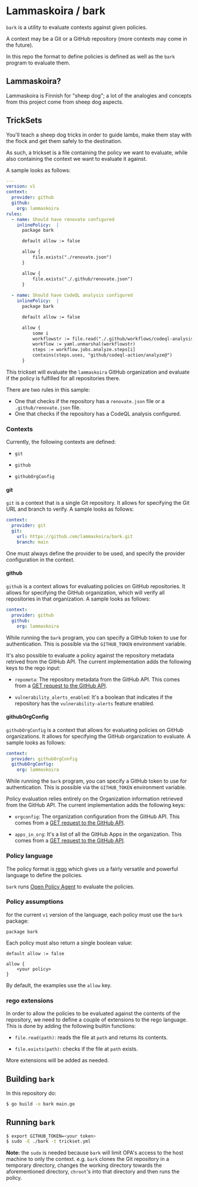 # Lammaskoira / bark

`bark` is a utility to evaluate contexts against given policies.

A context may be a Git or a GitHub repository (more contexts may
come in the future).

In this repo the format to define policies is defined as well as
the `bark` program to evaluate them.

## Lammaskoira?

Lammaskoira is Finnish for "sheep dog"; a lot of the analogies
and concepts from this project come from sheep dog aspects.

## TrickSets

You'll teach a sheep dog tricks in order to guide lambs,
make them stay with the flock and get them safely to the
destination.

As such, a trickset is a file containing the policy we want
to evaluate, while also containing the context we want to
evaluate it against.

A sample looks as follows:

```yaml
---
version: v1
context:
  provider: github
  github:
    org: lammaskoira
rules:
  - name: Should have renovate configured
    inlinePolicy:  |
      package bark

      default allow := false

      allow {
          file.exists("./renovate.json")
      }

      allow {
          file.exists("./.github/renovate.json")
      }
  
  - name: Should have CodeQL analysis configured
    inlinePolicy:  |
      package bark

      default allow := false

      allow {
          some i
          workflowstr := file.read("./.github/workflows/codeql-analysis.yml")
          workflow := yaml.unmarshal(workflowstr)
          steps := workflow.jobs.analyze.steps[i]
          contains(steps.uses, "github/codeql-action/analyze@")
      }
```

This trickset will evaluate the `lammaskoira` GitHub organization
and evaluate if the policy is fulfilled for all repositories there.

There are two rules in this sample:

* One that checks if the repository has a `renovate.json` file
  or a `.github/renovate.json` file.
* One that checks if the repository has a CodeQL analysis configured.

### Contexts

Currently, the following contexts are defined:

* `git`

* `github`

* `githubOrgConfig`


#### git

`git` is a context that is a single Git repository. It allows
for specifying the Git URL and branch to verify. A sample looks as
follows:

```yaml
context:
  provider: git
  git:
    url: https://github.com/lammaskoira/bark.git
    branch: main
```

One must always define the provider to be used, and specify the provider
configuration in the context.

#### github

`github` is a context allows for evaluating policies on GitHub repositories.
It allows for specifying the GitHub organization, which will verify all
repositories in that organization. A sample looks as follows:

```yaml
context:
  provider: github
  github:
    org: lammaskoira
```

While running the `bark` program, you can specify a GitHub token to
use for authentication. This is possible via the `GITHUB_TOKEN` environment
variable.

It's also possible to evaluate a policy against the repository metadata
retrived from the GitHub API. The current implementation adds the following keys
to the rego input:

* `repometa`: The repository metadata from the GitHub API.
  This comes from a [GET request to the GitHub API](https://docs.github.com/en/rest/repos/repos#get-a-repository).

* `vulnerability_alerts_enabled`: It's a boolean that indicates if the repository
  has the `vulnerability-alerts` feature enabled.

#### githubOrgConfig

`githubOrgConfig` is a context that allows for evaluating policies
on GitHub organizations. It allows for specifying the GitHub organization
to evaluate. A sample looks as follows:

```yaml
context:
  provider: githubOrgConfig
  githubOrgConfig:
    org: lammaskoira
```

While running the `bark` program, you can specify a GitHub token to
use for authentication. This is possible via the `GITHUB_TOKEN` environment
variable.

Policy evaluation relies entirely on the Organization information
retrieved from the GitHub API. The current implementation adds the following keys:

* `orgconfig`: The organization configuration from the GitHub API.
  This comes from a [GET request to the GitHub API](https://docs.github.com/en/rest/reference/orgs#get-an-organization).

* `apps_in_org`: It's a list of all the GitHub Apps in the organization.
  This comes from a [GET request to the GitHub API](https://docs.github.com/en/rest/orgs/orgs#list-app-installations-for-an-organization).

### Policy language

The policy format is [rego](https://www.openpolicyagent.org/docs/latest/policy-language/)
which gives us a fairly versatile and powerful language to define
the policies.

`bark` runs [Open Policy Agent](https://www.openpolicyagent.org/docs/latest/)
to evaluate the policies.

### Policy assumptions

for the current `v1` version of the language, each policy must
use the `bark` package:

```rego
package bark
```

Each policy must also return a single boolean value:

```rego
default allow := false

allow {
    <your policy>
}
```

By default, the examples use the `allow` key.

### rego extensions

In order to allow the policies to be evaluated against the
contents of the repository, we need to define a couple of
extensions to the rego language. This is done by adding the
following builtin functions:

* `file.read(path)`: reads the file at `path` and returns its contents.

* `file.exists(path)`: checks if the file at `path` exists.

More extensions will be added as needed.

## Building `bark`

In this repository do:

```bash
$ go build -o bark main.go
```

## Running `bark`

```bash
$ export GITHUB_TOKEN=<your token>
$ sudo -E ./bark -t trickset.yml
```

**Note:** the `sudo` is needed because `bark` will limit
OPA's access to the host machine to only the context. e.g.
`bark` clones the Git repository in a temporary directory,
changes the working directory towards the aforementioned
directory, `chroot`'s into that directory and then runs
the policy.